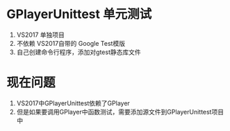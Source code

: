 # GPlayerUnittest 单元测试

1. VS2017 单独项目
2. 不依赖 VS2017自带的 Google Test模版
3. 自己创建命令行程序，添加对gtest静态库文件


# 现在问题

1. VS2017中GPlayerUnittest依赖了GPlayer
2. 但是如果要调用GPlayer中函数测试，需要添加源文件到GPlayerUnittest项目中